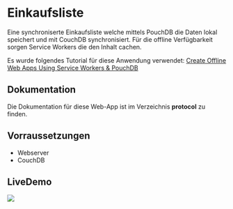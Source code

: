 # Einkaufsliste

Eine synchroniserte Einkaufsliste welche mittels PouchDB die Daten lokal speichert und mit CouchDB synchronisiert. Für die offline Verfügbarkeit sorgen Service Workers die den Inhalt cachen.

Es wurde folgendes Tutorial für diese Anwendung verwendet: [Create Offline Web Apps Using Service Workers & PouchDB](https://www.sitepoint.com/offline-web-apps-service-workers-pouchdb/)

## Dokumentation

Die Dokumentation für diese Web-App ist im Verzeichnis **protocol** zu finden.


## Vorraussetzungen

- Webserver
- CouchDB

## LiveDemo

![](https://i.imgur.com/mj0vgZW.gif)







